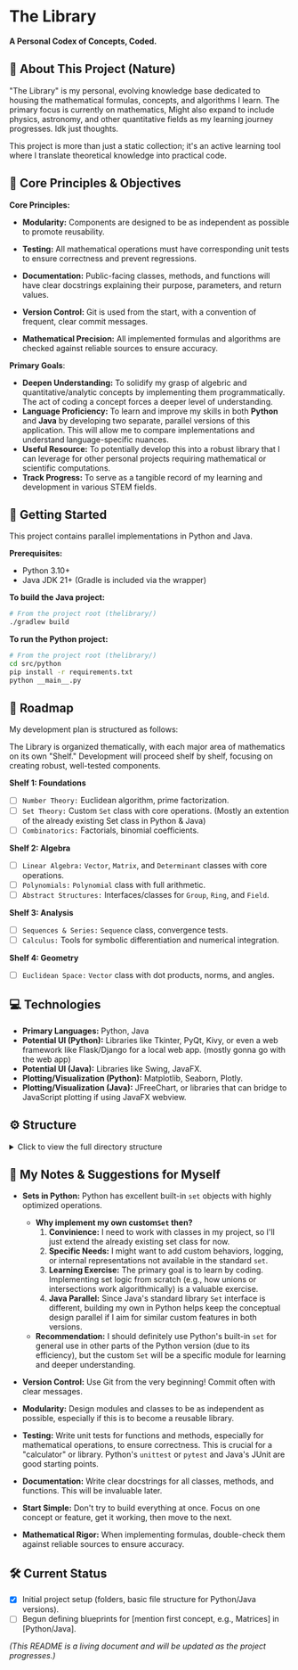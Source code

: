 # The Library

**A Personal Codex of Concepts, Coded.**

## 📖 About This Project (Nature)

"The Library" is my personal, evolving knowledge base dedicated to housing the mathematical formulas, concepts, and algorithms I learn. The primary focus is currently on mathematics, 
Might also expand to include physics, astronomy, and other quantitative fields as my learning journey progresses. Idk just thoughts.

This project is more than just a static collection; it's an active learning tool where I translate theoretical knowledge into practical code.

## 🎯 Core Principles & Objectives

**Core Principles:**

- **Modularity:** Components are designed to be as independent as possible to promote reusability.

- **Testing:** All mathematical operations must have corresponding unit tests to ensure correctness and prevent regressions.

- **Documentation:** Public-facing classes, methods, and functions will have clear docstrings explaining their purpose, parameters, and return values.

- **Version Control:** Git is used from the start, with a convention of frequent, clear commit messages.

- **Mathematical Precision:** All implemented formulas and algorithms are checked against reliable sources to ensure accuracy.

**Primary Goals**:

*   **Deepen Understanding:** To solidify my grasp of algebric and quantitative/analytic concepts by implementing them programmatically. The act of coding a concept forces a deeper level of understanding.
*   **Language Proficiency:** To learn and improve my skills in both **Python** and **Java** by developing two separate, parallel versions of this application. This will allow me to compare implementations and understand language-specific nuances.
*   **Useful Resource:** To potentially develop this into a robust library that I can leverage for other personal projects requiring mathematical or scientific computations.
*   **Track Progress:** To serve as a tangible record of my learning and development in various STEM fields.

## 🏁 Getting Started

This project contains parallel implementations in Python and Java.

**Prerequisites:**
*   Python 3.10+
*   Java JDK 21+ (Gradle is included via the wrapper)

**To build the Java project:**
```bash
# From the project root (thelibrary/)
./gradlew build
```
**To run the Python project:**
```bash
# From the project root (thelibrary/)
cd src/python
pip install -r requirements.txt
python __main__.py
```

## 🚀 Roadmap

My development plan is structured as follows:

The Library is organized thematically, with each major area of mathematics on its own "Shelf." Development will proceed shelf by shelf, focusing on creating robust, well-tested components.

**Shelf 1: Foundations**
*   [ ] `Number Theory:` Euclidean algorithm, prime factorization.
*   [ ] `Set Theory:` Custom `Set` class with core operations. (Mostly an extention of the already existing Set class in Python & Java)
*   [ ] `Combinatorics:` Factorials, binomial coefficients.

**Shelf 2: Algebra**
*   [ ] `Linear Algebra:` `Vector`, `Matrix`, and `Determinant` classes with core operations.
*   [ ] `Polynomials:` `Polynomial` class with full arithmetic.
*   [ ] `Abstract Structures:` Interfaces/classes for `Group`, `Ring`, and `Field`.

**Shelf 3: Analysis**
*   [ ] `Sequences & Series:` `Sequence` class, convergence tests.
*   [ ] `Calculus:` Tools for symbolic differentiation and numerical integration.

**Shelf 4: Geometry**
*   [ ] `Euclidean Space:` `Vector` class with dot products, norms, and angles.

## 💻 Technologies

*   **Primary Languages:** Python, Java
*   **Potential UI (Python):** Libraries like Tkinter, PyQt, Kivy, or even a web framework like Flask/Django for a local web app. (mostly gonna go with the web app)
*   **Potential UI (Java):** Libraries like Swing, JavaFX.
*   **Plotting/Visualization (Python):** Matplotlib, Seaborn, Plotly.
*   **Plotting/Visualization (Java):** JFreeChart, or libraries that can bridge to JavaScript plotting if using JavaFX webview.

## ⚙ Structure

<details>
<summary>Click to view the full directory structure</summary>
    
    TheLibrary/
    ├── .gitattributes
    ├── .gitignore
    ├── build.gradle.kts
    ├── settings.gradle.kts
    ├── gradlew
    ├── gradlew.bat
    ├── gradle/
    │
    ├── LICENSE                                                     # MIT probably ?
    ├── README.md
    ├── IDEAS.md                                                    # Brainstorming Log for future concepts.
    │
    ├── docs/                                                       # Project dashboard and documentation site.
    │   ├── index.html                                              # The main project index. 
    │   ├── style.css                                               # Styles for the index.
    │   └── script.js                                               # Scripts for interactivity (filtering tags, etc.).
    │
    └── src/
        ├── java/
        │   └── src/
        │       ├── main/
        │       │   ├── java/
        │       │   │   └── com/socrateingenieour/thelibrary/
        │       │   │       ├── Main.java
        │       │   │       │
        │       │   │       ├── mathematics/                        # Section: Mathematics
        │       │   │       │   ├── package-info.java
        │       │   │       │   │
        │       │   │       │   ├── foundations/                    # Shelf 1: Foundations
        │       │   │       │   │   ├── package-info.java
        │       │   │       │   │   ├── SetTheory.java
        │       │   │       │   │   ├── Combinatorics.java
        │       │   │       │   │   └── NumberTheory.java
        │       │   │       │   │
        │       │   │       │   ├── algebra/                        # Shelf 2: Algebra
        │       │   │       │   │   ├── package-info.java
        │       │   │       │   │   ├── abstract_structures/
        │       │   │       │   │   │   ├── Group.java
        │       │   │       │   │   │   └── Ring.java
        │       │   │       │   │   ├── Polynomial.java
        │       │   │       │   │   └── linear_algebra/
        │       │   │       │   │       ├── package-info.java
        │       │   │       │   │       ├── Vector.java
        │       │   │       │   │       ├── Matrix.java
        │       │   │       │   │       └── Determinant.java
        │       │   │       │   │
        │       │   │       │   ├── analysis/                       # Shelf 3: Analysis
        │       │   │       │   │   ├── package-info.java
        │       │   │       │   │   ├── Sequence.java
        │       │   │       │   │   ├── Calculus.java
        │       │   │       │   │   └── DifferentialEquation.java
        │       │   │       │   │
        │       │   │       │   └── geometry/                       # Shelf 4: Geometry
        │       │   │       │       ├── package-info.java
        │       │   │       │       └── EuclideanSpace.java
        │       │   │       │
        │       │   │       └── physics/
        │       │   │           └── package-info.java
        │       │   │
        │       │   └── resources/
        │       │
        │       └── test/
        │           ├── java/
        │           │   └── com/socrateingenieour/thelibrary/
        │           │       └── mathematics/
        │           │           └── algebra/
        │           │               └── linear_algebra/
        │           │                   ├── VectorTest.java
        │           │                   └── MatrixTest.java
        │           └── resources/
        │
        └── python/
            ├── __main__.py
            ├── requirements.txt
            │
            ├── lib/
            │   ├── __init__.py
            │   │
            │   ├── mathematics/                                    # Section: Mathematics
            │   │   ├── __init__.py
            │   │   │
            │   │   ├── foundations/                                # Shelf 1: Foundations
            │   │   │   ├── __init__.py
            │   │   │   ├── set_theory.py
            │   │   │   ├── combinatorics.py
            │   │   │   └── number_theory.py
            │   │   │
            │   │   ├── algebra/                                    # Shelf 2: Algebra
            │   │   │   ├── __init__.py
            │   │   │   ├── abstract_structures.py
            │   │   │   ├── polynomials.py
            │   │   │   └── linear_algebra/
            │   │   │       ├── __init__.py
            │   │   │       ├── vector.py
            │   │   │       ├── matrix.py
            │   │   │       └── determinant.py
            │   │   │
            │   │   ├── analysis/                                   # Shelf 3: Analysis
            │   │   │   ├── __init__.py
            │   │   │   ├── sequences_and_series.py
            │   │   │   ├── calculus.py
            │   │   │   └── differential_equations.py
            │   │   │
            │   │   └── geometry/                                   # Shelf 4: Geometry
            │   │       ├── __init__.py
            │   │       └── euclidean_space.py
            │   │
            │   └── physics/
            │       └── __init__.py
            │
            └── tests/
                ├── __init__.py
                └── mathematics/
                    ├── __init__.py
                    ├── foundations/
                    │   └── test_number_theory.py
                    └── algebra/
                        ├── test_polynomial.py
                        └── linear_algebra/
                            ├── test_vector.py
                            └── test_matrix.py
    
</details>



## 📝 My Notes & Suggestions for Myself

*   **Sets in Python:** Python has excellent built-in `set` objects with highly optimized operations.
    *   **Why implement my own custom`Set` then?**
        1.  **Convinience:** I need to work with classes in my project, so I'll just extend the already existing set class for now.
        2.  **Specific Needs:** I might want to add custom behaviors, logging, or internal representations not available in the standard `set`.
        3.  **Learning Exercise:** The primary goal is to learn by coding. Implementing set logic from scratch (e.g., how unions or intersections work algorithmically) is a valuable exercise. 
        4.  **Java Parallel:** Since Java's standard library `Set` interface is different, building my own in Python helps keep the conceptual design parallel if I aim for similar custom features in both versions.
    *   **Recommendation:** I should definitely use Python's built-in `set` for general use in other parts of the Python version (due to its efficiency), but the custom `Set` will be a specific module for learning and deeper understanding.

*   **Version Control:** Use Git from the very beginning! Commit often with clear messages.
*   **Modularity:** Design modules and classes to be as independent as possible, especially if this is to become a reusable library.
*   **Testing:** Write unit tests for functions and methods, especially for mathematical operations, to ensure correctness. This is crucial for a "calculator" or library. Python's `unittest` or `pytest` and Java's JUnit are good starting points.
*   **Documentation:** Write clear docstrings for all classes, methods, and functions. This will be invaluable later.
*   **Start Simple:** Don't try to build everything at once. Focus on one concept or feature, get it working, then move to the next.
*   **Mathematical Rigor:** When implementing formulas, double-check them against reliable sources to ensure accuracy.

## 🛠️ Current Status

*   [x] Initial project setup (folders, basic file structure for Python/Java versions).
*   [ ] Begun defining blueprints for [mention first concept, e.g., Matrices] in [Python/Java].

*(This README is a living document and will be updated as the project progresses.)*
